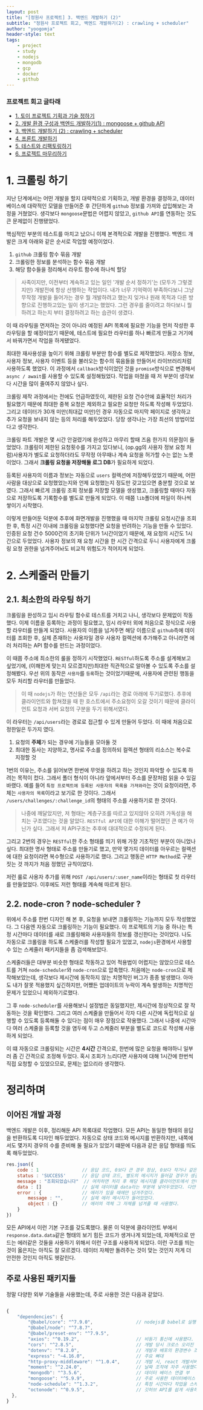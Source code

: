```yaml
---
layout: post
title: "[정원사 프로젝트] 3. 백엔드 개발하기 (2)"
subtitle: "정원사 프로젝트 회고, 백엔드 개발하기(2) : crawling + scheduler"
author: "yoogomja"
header-style: text
tags:
    - project
    - study
    - nodejs
    - mongodb
    - gcp
    - docker
    - github
---
```


### 프로젝트 회고 글타래 

- [1. 토이 프로젝트 기획과 기술 정하기](https://yoogomja.github.io/2020/06/19/git-farm-project-1/)
- [2. 개발 환경 구성과 백엔드 개발하기(1) : mongoose + github API](https://yoogomja.github.io/2020/06/20/git-farm-project-2/)
- [3. 백엔드 개발하기 (2) : crawling + scheduler](https://yoogomja.github.io/2020/06/20/git-farm-project-3/)
- [4. 프론트 개발하기](https://yoogomja.github.io/2020/06/21/git-farm-project-4/)
- [5. 테스트와 리팩토링하기](https://yoogomja.github.io/2020/06/22/git-farm-project-5/)
- [6. 프로젝트 마무리하기](https://yoogomja.github.io/2020/06/23/git-farm-project-6/)

# 1. 크롤링 하기

지난 단계에서는 어떤 개발을 할지 대략적으로 기획하고, 개발 환경을 결정하고, 데이터베이스에 대략적인 모델을 만들어준 후 간단하게 `github` 정보를 가져와 삽입해보는 과정을 거쳤었다. 생각보다 `mongoose`문법은 어렵지 않았고, `github API`를 연동하는 것도 큰 문제없이 진행됐었다. 

핵심적인 부분의 테스트를 마치고 났으니 이제 본격적으로 개발을 진행했다. 백엔드 개발은 크게 아래와 같은 순서로 작업할 예정이었다. 

1. `github` 크롤링 함수 묶음 개발
2. 크롤링한 정보를 분석하는 함수 묶음 개발 
3. 해당 함수들을 정리해서 라우트 함수에 하나씩 할당 

> 사족이지만, 이전부터 계속하고 있는 일인 '개발 순서 정하기'는 (모두가 그렇겠지만) 개발전에 항상 선행하는 작업이다. 내가 너무 기억력이 부족하다보니 그냥 무작정 개발을 들어가는 경우 뭘 개발하려고 했는지 잊거나 원래 목적과 다른 방향으로 진행하고있는 일이 생기고는 했었다. 그런 경우를 줄이려고 하다보니 뭘하려고 하는지 부터 결정하려고 하는 습관이 생겼다. 

이 때 라우팅을 먼저하는 것이 아니라 예정된 API 목록에 필요한 기능을 먼저 작성한 후 라우팅을 할 예정이었기 때문에, 테스트에 필요한 라우터를 하나 빠르게 만들고 거기에서 바꿔가면서 작업을 하게됐었다. 

최대한 재사용성을 높이기 위해 크롤링 부분만 함수를 별도로 제작했었다. 저장소 정보, 사용자 정보, 사용자 이벤트 등을 불러오는 함수의 묶음들을 만들어서 라이브러리처럼 사용하도록 했었다. 이 과정에서 `callback`방식이었던 것을 `promise`방식으로 변경해서 `async / await`를 사용할 수 있도록 설정해뒀었다. 작업을 마쳤을 때 저 부분이 생각보다 시간을 많이 줄여주지 않았나 싶다. 

크롤링 제작 과정에서는 전에도 언급하였듯이, 제한된 요청 건수안에 효율적인 처리가 필요했기 때문에 최대한 중복 요청은 제외하고 필요한 요청만 하도록 작성해 두었었다. 그리고 데이터가 30개 미만(최대값 미만)인 경우 자동으로 마지막 페이지로 생각하고 추가 요청을 보내지 않는 등의 처리를 해두었었다. 당장 생각나는 가장 최선의 방법이었다고 생각한다. 

크롤링 파트 개발은 몇 시간 안걸렸기에 완성하고 마무리 할때 즈음 한가지 의문점이 들었었다. 크롤링이 제한된 요청횟수를 가지고 있다보니, (op.gg의 사용자 정보 요청 처럼)사용자가 별도로 요청하더라도 무작정 아무때나 계속 요청을 허가할 수는 없는 노릇이었다. 그래서 **크롤링 요청을 저장해둘 로그 DB**가 필요하게 되었다. 

등록된 사용자의 이름과 정보는 자동으로 `users` 컬렉션에 저장해두었었기 때문에, 어떤 사람을 대상으로 요청했었는지와 언제 요청했는지 정도만 갖고있으면 충분할 것으로 보였다. 그래서 빠르게 크롤링 조회 정보를 저장할 모델을 생성했고, 크롤링할 때마다 자동으로 저장하도록 기록함수를 별도로 만들게 되었다. 이 때쯤 `lib`폴더에 파일이 하나씩 쌓이기 시작했다. 

이렇게 만들어둔 덕분에 추후에 화면개발을 진행했을 때 마지막 크롤링 요청시간을 조회한 후, 특정 시간 이내에 크롤링을 요청했다면 요청을 반려하는 기능을 만들 수 있었다. 인증된 요청 건수 5000건의 초기화 단위가 1시간이었기 때문에, 재 요청의 시간도 1시간으로 두었었다. 사용자 정보의 재 요청 시간을 한 시간 간격으로 두니 사용자에게 크롤링 요청 권한을 넘겨주어놔도 비교적 위험도가 적어지게 되었다. 

# 2. 스케줄러 만들기 

## 2.1. 최소한의 라우팅 하기

크롤링을 완성하고 임시 라우팅 함수로 테스트를 거치고 나니, 생각보다 문제없이 작동했다. 이제 이름을 등록하는 과정이 필요했고, 임시 라우터 외에 처음으로 정식으로 사용할 라우터를 만들게 되었다. 사용자의 이름을 넘겨주면 해당 이름으로 `github`측에 데이터를 조회한 후, 실제 존재하는 사용자일 경우 사용자 컬렉션에 추가해주고 아니라면 에러 처리하는 API 함수를 만드는 과정이었다. 

이 때쯤 주소에 최소한의 룰을 정하기 시작했었다. `RESTful`하도록 주소를 설계해보고 싶었기에, (이해한게 맞는지 모르겠지만)최대한 직관적으로 알아볼 수 있도록 주소를 설정해봤다. 우선 위의 동작은 `사용자`를 `등록`하는 것이었기때문에, 사용자에 관련된 행동을 모두 처리할 라우터를 만들었다. 

> 이 때 `nodejs`가 하는 연산들은 모두 `/api`라는 경로 아래에 두기로했다. 추후에 클라이언트와 합쳐졌을 때 한 호스트에서 주소요청이 오갈 것이기 때문에 클라이언트 요청과 서버 요청의 구분을 두기 위해서였다. 

이 라우터는 `/api/users`라는 경로로 접근할 수 있게 만들어 두었다. 이 때에 처음으로 정한일은 두가지 였다. 

1. 요청의 **주체**가 되는 경우에 기능들을 모아둘 것 
2. 최대한 동사는 지양하고, 명사로 주소를 정의하되 컬렉션 형태의 리소스는 복수로 지정할 것 

1번의 이유는, 주소를 읽어보면 한번에 무엇을 하려고 하는 것인지 파악할 수 있도록 하려는 목적이 컸다. 그래서 폴더 형식이 아니라 앞에서부터 주소를 문장처럼 읽을 수 있길 바랬다. 예를 들어 `특정 프로젝트에 등록된 사용자의 목록을 가져와라`는 것이 요청이라면, 주체는 `사용자의 목록`이라고 보기로 한 것이다. 그래서 `/users/challenges/:challenge_id`의 형태의 주소를 사용하기로 한 것이다. 

> 나중에 깨달았지만, 저 형태는 계층구조를 따르고 있지않아 오히려 가독성을 해치는 구조였다는 것을 알았다. `RESTful API`에 대한 이해가 떨어졌던 큰 예가 아닌가 싶다. 그래서 저 API구조는 추후에 대대적으로 수정되게 된다. 

그리고 2번의 경우는 `RESTful`한 주소 형태를 띄기 위해 가장 기초적인 부분이 아니었나싶다. 최대한 명사 형태로 주소를 만들기로 했고, 만약 몇가지 데이터를 아우르는 컬렉션에 대한 요청이라면 복수형으로 사용하기로 했다. 그리고 행동은 `HTTP Method`로 구분짓는 것 까지가 처음 정했던 규칙이었다. 

저런 룰로 사용자 추가를 위해 `POST /api/users/:user_name`이라는 형태로 첫 라우터를 만들었었다. 이후에도 저런 형태를 계속해 따르게 된다. 

## 2.2. node-cron ? node-scheduler ? 

위에서 주소를 한번 디자인 해 본 후, 요청을 보내면 크롤링하는 기능까지 모두 작성했었다. 그 다음엔 자동으로 크롤링하는 기능이 필요했다. 이 프로젝트의 기능 중 하나는 특정 시간마다 데이터를 새로 크롤링해와 사용자들의 정보를 갱신한다는 것이었다. 나도 자동으로 크롤링을 하도록 스케줄러를 작성할 필요가 있었고, `nodejs`환경에서 사용할 수 있는 스케줄러 패키지들을 좀 검색해보았다.

스케줄러들은 대부분 비슷한 형태로 작동하고 있어 적용법이 어렵지는 않았으므로 테스트를 거쳐 `node-scheduler`와 `node-cron`으로 압축했다. 처음에는 `node-cron`으로 제작해보았는데, 생각보다 제시간에 동작하지 않는 치명적인 버그가 종종 발생했다. 아마도 내가 잘못 적용했지 싶긴하지만, 어쨌든 업데이트의 누락이 계속 발생하는 치명적인 문제가 있었으니 제외하기로했다. 

그 후 `node-scheduler`를 사용해보니 설정법은 동일했지만, 제시간에 정상적으로 잘 작동하는 것을 확인했다. 그리고 여러 스케줄을 만들어서 각자 다른 시간에 독립적으로 실행할 수 있도록 등록해둘 수 있다는 점이 매우 장점으로 작용했다. 그래서 나중에 시간마다 여러 스케줄을 등록할 것을 염두에 두고 스케줄러 부분을 별도로 코드로 작성해 사용하게 되었다. 

이 떄 자동으로 크롤링되는 시간은 **4시간** 간격으로, 한번에 많은 요청을 해야하니 일부러 좀 긴 간격으로 조정해 두었다. 혹시 조회가 느리다면 사용자에 대해 1시간에 한번씩 직접 요청할 수 있었으므로, 문제는 없으리라 생각했다. 

# 정리하며

## 이어진 개발 과정

백엔드 개발은 이후, 정리해둔 API 목록대로 작업했다. 모든 API는 동일한 형태의 응답을 반환하도록 디자인 해두었었다. 자동으로 상태 코드와 메시지를 반환하지만, 내쪽에서도 몇가지 경우의 수를 준비해 둘 필요가 있었기 떄문에 다음과 같은 응답 형태를 띄도록 해두었었다.

```javascript
res.json({
    code : 1                // 응답 코드, 0보다 큰 경우 정상, 0보다 작거나 같은 경우 비정상 처리
    status : 'SUCCESS'      // 응답 상태 코드, 별도의 메시지가 들어갈 경우가 생길 것을 대비함
    message : "조회되었습니다"  // 여차하면 처리 후 해당 메시지를 클라이언트에서 안내 메시지로 출력할 요량으로 만들었다.
    data : []               // 실제 데이터를 data라는 부분에 넣어두었었다. 다만 이것 때문에 구조가 복잡해지기도 했다. 
    error : {               // 에러가 있을 때에만 넘겨주었다. 
        message : "",       // 실제 에러 메시지가 들어있었다. 
        object : {}         // 에러의 객체 그 자체를 넘겨줄 때 사용했다.
    }
})
```

모든 API에서 이런 기본 구조를 갖도록했다. 물론 이 덕분에 클라이언트 부에서 `response.data.data`같은 형태의 보기 힘든 코드가 생겨나게 되었는데, 자체적으로 만드는 에러같은 것들을 사용하기 위해서 이런 구조를 사용하게 되았다. 이런 구조를 띄는 것이 옳은지는 아직도 잘 모르겠다. 데이터 자체만 돌려주는 것이 맞는 것인지 저게 더 안전한 것인지 아직도 헷갈린다. 

## 주로 사용된 패키지들 

정말 다양한 외부 기술들을 사용했는데, 주로 사용한 것은 다음과 같았다. 

```javascript

{
    "dependencies": {
        "@babel/core": "^7.9.0",                // nodejs를 babel로 실행하기 위해 사용
        "@babel/node": "^7.8.7",
        "@babel/preset-env": "^7.9.5",
        "axios": "^0.19.2",                     // 비동기 통신에 사용됐다.
        "cors": "^2.8.5",                       // 개발 당시 크로스 오리진 문제 해결을 위해 사용
        "dotenv": "^8.2.0",                     // 개발과 배포의 환경변수 조작을 위해 사용했다. 주로 db 호스트를 적어두었다.
        "express": "~4.16.0",                   // 주요 뼈대
        "http-proxy-middleware": "^1.0.4",      // 개발 시, react 개발서버로 주소를 프록시 연결하기 위해서 사용했다.
        "moment": "^2.24.0",                    // 날짜 조작에 자주 사용했다.
        "mongodb": "^3.5.6",                    // 데이터 베이스 연결 부 
        "mongoose": "^5.9.9",                   // 주로 사용한 데이터베이스 라이브러리였다.
        "node-schedule": "^1.3.2",              // 특정 시간마다 작업을 스케줄링하기 위해 사용했다.
        "octonode": "^0.9.5",                   // 깃허브 API를 쉽게 사용하기 위해 사용했다.
  },
}

```